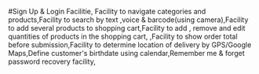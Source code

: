 #Sign Up & Login Facilitie, Facility to navigate categories and products,Facility to search by text ,voice & barcode(using camera),Facility to add several products to shopping cart,Facility to add , remove and edit quantities of products in the shopping cart,
,Facility to show order total before submission,Facility to determine location of delivery by GPS/Google Maps,Define customer's birthdate using calendar,Remember me & forget password recovery facility,
